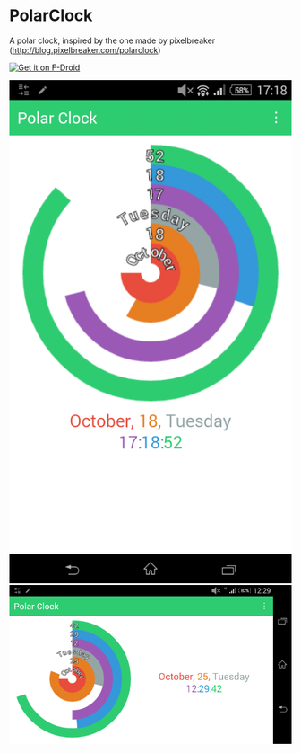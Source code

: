 # PolarClock
A polar clock, inspired by the one made by pixelbreaker (http://blog.pixelbreaker.com/polarclock)

[<img src="https://f-droid.org/badge/get-it-on.png"
      alt="Get it on F-Droid"
      height="80">](https://f-droid.org/app/eu.polarclock)

![<img src="./screenshot.png" width=250>](./screenshot.png)
![<img src="./screenshot-landscape.png" height=250>](./screenshot-landscape.png)